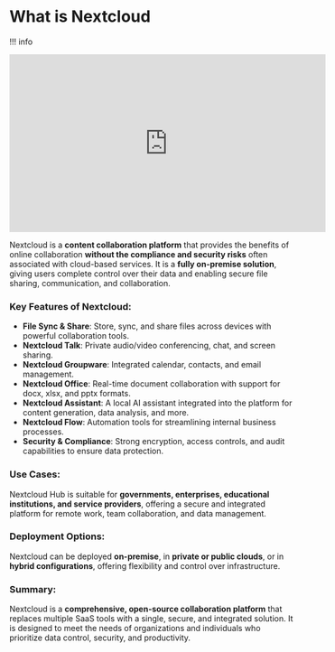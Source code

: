 # What is Nextcloud

!!! info
    <center><iframe width="560" height="315" src="https://www.youtube-nocookie.com/embed/OkGd_pNuYww?si=F5r4nF9Cj5zR0DAt" title="YouTube video player" frameborder="0" allow="accelerometer; autoplay; clipboard-write; encrypted-media; gyroscope; picture-in-picture; web-share" referrerpolicy="strict-origin-when-cross-origin" allowfullscreen></iframe></center>


Nextcloud is a **content collaboration platform** that provides the benefits of online collaboration **without the compliance and security risks** often associated with cloud-based services. It is a **fully on-premise solution**, giving users complete control over their data and enabling secure file sharing, communication, and collaboration.

### Key Features of Nextcloud:
- **File Sync & Share**: Store, sync, and share files across devices with powerful collaboration tools.
- **Nextcloud Talk**: Private audio/video conferencing, chat, and screen sharing.
- **Nextcloud Groupware**: Integrated calendar, contacts, and email management.
- **Nextcloud Office**: Real-time document collaboration with support for docx, xlsx, and pptx formats.
- **Nextcloud Assistant**: A local AI assistant integrated into the platform for content generation, data analysis, and more.
- **Nextcloud Flow**: Automation tools for streamlining internal business processes.
- **Security & Compliance**: Strong encryption, access controls, and audit capabilities to ensure data protection.

### Use Cases:
Nextcloud Hub is suitable for **governments, enterprises, educational institutions, and service providers**, offering a secure and integrated platform for remote work, team collaboration, and data management.

### Deployment Options:
Nextcloud can be deployed **on-premise**, in **private or public clouds**, or in **hybrid configurations**, offering flexibility and control over infrastructure.

### Summary:
Nextcloud is a **comprehensive, open-source collaboration platform** that replaces multiple SaaS tools with a single, secure, and integrated solution. It is designed to meet the needs of organizations and individuals who prioritize data control, security, and productivity.    
    
